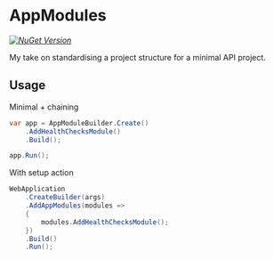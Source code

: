 # AppModules

_[![NuGet Version](https://img.shields.io/nuget/v/AppModules)](https://www.nuget.org/packages/AppModules/)_

My take on standardising a project structure for a minimal API project.

## Usage

Minimal + chaining

```csharp
var app = AppModuleBuilder.Create()
    .AddHealthChecksModule()
    .Build();

app.Run();
```

With setup action

```csharp
WebApplication
    .CreateBuilder(args)
    .AddAppModules(modules =>
    {
        modules.AddHealthChecksModule();
    })
    .Build()
    .Run();
```
